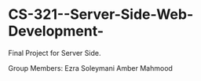 # CS-321--Server-Side-Web-Development-
Final Project for Server Side. 

Group Members:
Ezra Soleymani 
Amber Mahmood
